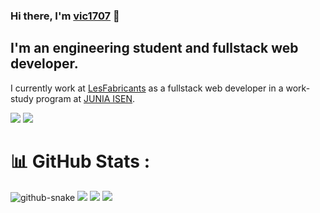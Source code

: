 ### Hi there, I'm [vic1707](https://vic1707.xyz) 👋

## I'm an engineering student and fullstack web developer.
I currently work at [LesFabricants](https://lesfabricants.io) as a fullstack web developer in a work-study program at [JUNIA ISEN](https://isen.fr).

![](https://img.shields.io/github/stars/vic1707?style=flat-square) ![](https://img.shields.io/github/followers/vic1707?style=flat-square)

# 📊 GitHub Stats :

<picture>
  <source media="(prefers-color-scheme: dark)" srcset="https://github.com/vic1707/vic1707/blob/output/github-snake-dark.svg">
  <source media="(prefers-color-scheme: light)" srcset="https://github.com/vic1707/vic1707/blob/output/github-snake.svg">
  <img alt="github-snake" src="https://github.com/vic1707/vic1707/blob/output/github-snake.svg">
</picture>


<picture>
<source 
  srcset="https://github-readme-stats.vercel.app/api?username=vic1707&theme=dracula&count_private=true&show_icons=true"
  media="(prefers-color-scheme: dark)"
/>
<source
  srcset="https://github-readme-stats.vercel.app/api?username=vic1707&count_private=true&show_icons=true"
  media="(prefers-color-scheme: light), (prefers-color-scheme: no-preference)"
/>
<img src="https://github-readme-stats.vercel.app/api?username=vic1707&theme=dracula&count_private=true&show_icons=true" />
</picture>

<picture>
  <source 
    srcset="https://github-readme-streak-stats.herokuapp.com/?user=vic1707&theme=dracula"
    media="(prefers-color-scheme: dark)"
  />
  <source
    srcset="https://github-readme-streak-stats.herokuapp.com/?user=vic1707"
    media="(prefers-color-scheme: light), (prefers-color-scheme: no-preference)"
  />
  <img src="https://github-readme-streak-stats.herokuapp.com/?user=vic1707&theme=dracula" />
</picture>

<picture>
  <source 
    srcset="https://github-readme-stats.vercel.app/api/top-langs/?username=vic1707&theme=dracula&count_private=true"
    media="(prefers-color-scheme: dark)"
  />
  <source
    srcset="https://github-readme-stats.vercel.app/api/top-langs/?username=vic1707&count_private=true"
    media="(prefers-color-scheme: light), (prefers-color-scheme: no-preference)"
  />
  <img src="https://github-readme-stats.vercel.app/api/top-langs/?username=vic1707&theme=dracula&count_private=true" />
</picture>
